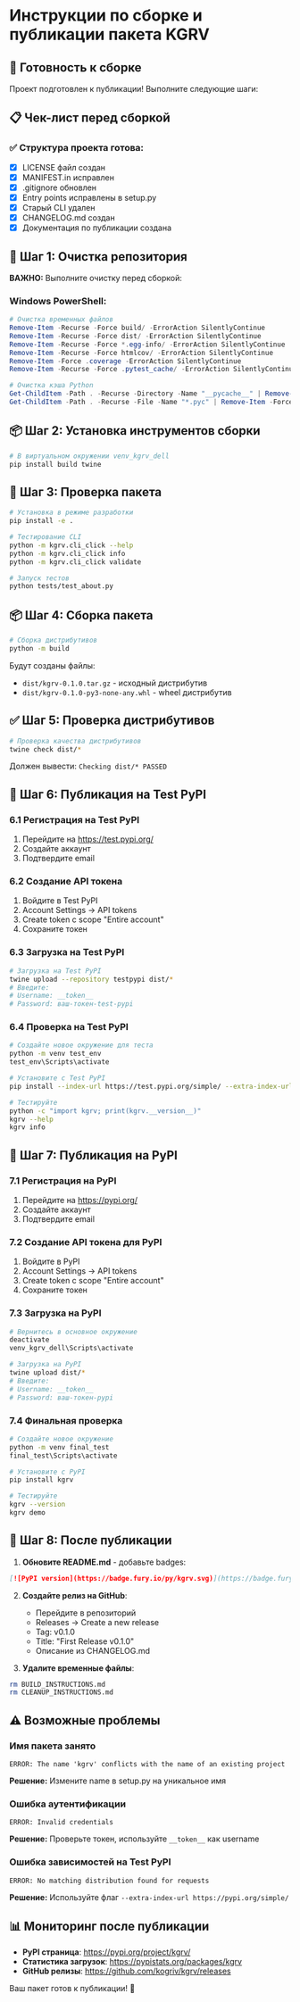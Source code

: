 # Инструкции по сборке и публикации пакета KGRV

## 🚀 Готовность к сборке

Проект подготовлен к публикации! Выполните следующие шаги:

## 📋 Чек-лист перед сборкой

### ✅ Структура проекта готова:
- [x] LICENSE файл создан
- [x] MANIFEST.in исправлен
- [x] .gitignore обновлен
- [x] Entry points исправлены в setup.py
- [x] Старый CLI удален
- [x] CHANGELOG.md создан
- [x] Документация по публикации создана

## 🧹 Шаг 1: Очистка репозитория

**ВАЖНО:** Выполните очистку перед сборкой:

### Windows PowerShell:
```powershell
# Очистка временных файлов
Remove-Item -Recurse -Force build/ -ErrorAction SilentlyContinue
Remove-Item -Recurse -Force dist/ -ErrorAction SilentlyContinue
Remove-Item -Recurse -Force *.egg-info/ -ErrorAction SilentlyContinue
Remove-Item -Recurse -Force htmlcov/ -ErrorAction SilentlyContinue
Remove-Item -Force .coverage -ErrorAction SilentlyContinue
Remove-Item -Recurse -Force .pytest_cache/ -ErrorAction SilentlyContinue

# Очистка кэша Python
Get-ChildItem -Path . -Recurse -Directory -Name "__pycache__" | Remove-Item -Recurse -Force
Get-ChildItem -Path . -Recurse -File -Name "*.pyc" | Remove-Item -Force
```

## 📦 Шаг 2: Установка инструментов сборки

```bash
# В виртуальном окружении venv_kgrv_dell
pip install build twine
```

## 🔧 Шаг 3: Проверка пакета

```bash
# Установка в режиме разработки
pip install -e .

# Тестирование CLI
python -m kgrv.cli_click --help
python -m kgrv.cli_click info
python -m kgrv.cli_click validate

# Запуск тестов
python tests/test_about.py
```

## 📦 Шаг 4: Сборка пакета

```bash
# Сборка дистрибутивов
python -m build
```

Будут созданы файлы:
- `dist/kgrv-0.1.0.tar.gz` - исходный дистрибутив
- `dist/kgrv-0.1.0-py3-none-any.whl` - wheel дистрибутив

## ✅ Шаг 5: Проверка дистрибутивов

```bash
# Проверка качества дистрибутивов
twine check dist/*
```

Должен вывести: `Checking dist/* PASSED`

## 🧪 Шаг 6: Публикация на Test PyPI

### 6.1 Регистрация на Test PyPI
1. Перейдите на https://test.pypi.org/
2. Создайте аккаунт
3. Подтвердите email

### 6.2 Создание API токена
1. Войдите в Test PyPI
2. Account Settings → API tokens
3. Create token с scope "Entire account"
4. Сохраните токен

### 6.3 Загрузка на Test PyPI
```bash
# Загрузка на Test PyPI
twine upload --repository testpypi dist/*
# Введите:
# Username: __token__
# Password: ваш-токен-test-pypi
```

### 6.4 Проверка на Test PyPI
```bash
# Создайте новое окружение для теста
python -m venv test_env
test_env\Scripts\activate

# Установите с Test PyPI
pip install --index-url https://test.pypi.org/simple/ --extra-index-url https://pypi.org/simple/ kgrv

# Тестируйте
python -c "import kgrv; print(kgrv.__version__)"
kgrv --help
kgrv info
```

## 🚀 Шаг 7: Публикация на PyPI

### 7.1 Регистрация на PyPI
1. Перейдите на https://pypi.org/
2. Создайте аккаунт
3. Подтвердите email

### 7.2 Создание API токена для PyPI
1. Войдите в PyPI
2. Account Settings → API tokens  
3. Create token с scope "Entire account"
4. Сохраните токен

### 7.3 Загрузка на PyPI
```bash
# Вернитесь в основное окружение
deactivate
venv_kgrv_dell\Scripts\activate

# Загрузка на PyPI
twine upload dist/*
# Введите:
# Username: __token__
# Password: ваш-токен-pypi
```

### 7.4 Финальная проверка
```bash
# Создайте новое окружение
python -m venv final_test
final_test\Scripts\activate

# Установите с PyPI
pip install kgrv

# Тестируйте
kgrv --version
kgrv demo
```

## 🎉 Шаг 8: После публикации

1. **Обновите README.md** - добавьте badges:
```markdown
[![PyPI version](https://badge.fury.io/py/kgrv.svg)](https://badge.fury.io/py/kgrv)
```

2. **Создайте релиз на GitHub**:
   - Перейдите в репозиторий
   - Releases → Create a new release
   - Tag: v0.1.0
   - Title: "First Release v0.1.0"
   - Описание из CHANGELOG.md

3. **Удалите временные файлы**:
```bash
rm BUILD_INSTRUCTIONS.md
rm CLEANUP_INSTRUCTIONS.md
```

## ⚠️ Возможные проблемы

### Имя пакета занято
```
ERROR: The name 'kgrv' conflicts with the name of an existing project
```
**Решение:** Измените name в setup.py на уникальное имя

### Ошибка аутентификации
```
ERROR: Invalid credentials
```
**Решение:** Проверьте токен, используйте `__token__` как username

### Ошибка зависимостей на Test PyPI
```
ERROR: No matching distribution found for requests
```
**Решение:** Используйте флаг `--extra-index-url https://pypi.org/simple/`

## 📊 Мониторинг после публикации

- **PyPI страница**: https://pypi.org/project/kgrv/
- **Статистика загрузок**: https://pypistats.org/packages/kgrv
- **GitHub релизы**: https://github.com/kogriv/kgrv/releases

Ваш пакет готов к публикации! 🎊
